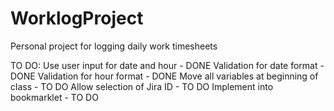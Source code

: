 # WorklogProject

Personal project for logging daily work timesheets

TO DO:
Use user input for date and hour - DONE
Validation for date format - DONE
Validation for hour format - DONE
Move all variables at beginning of class - TO DO
Allow selection of Jira ID - TO DO
Implement into bookmarklet - TO DO
